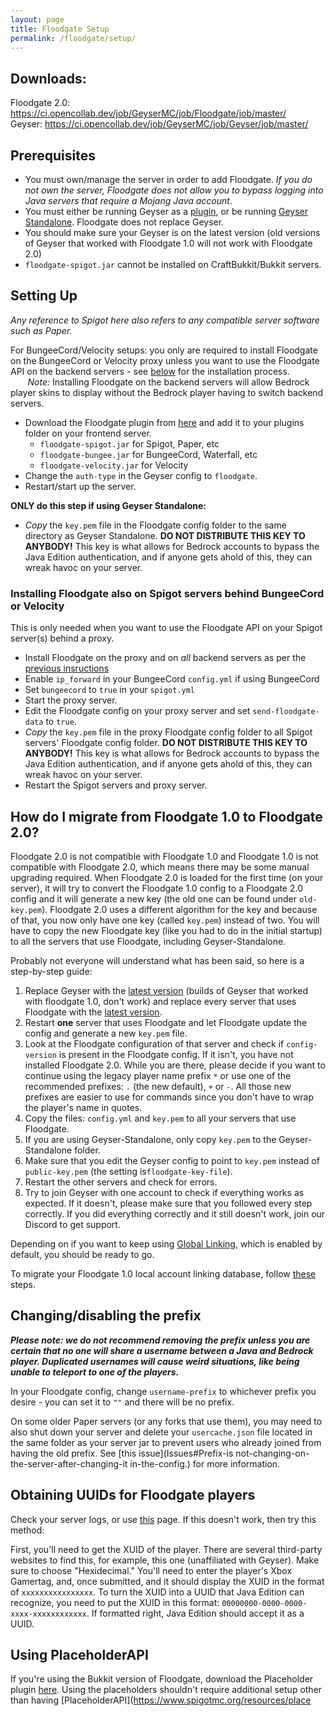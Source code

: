 ```yaml
---
layout: page
title: Floodgate Setup
permalink: /floodgate/setup/
---
```


## Downloads:

Floodgate 2.0: https://ci.opencollab.dev/job/GeyserMC/job/Floodgate/job/master/  
Geyser: https://ci.opencollab.dev/job/GeyserMC/job/Geyser/job/master/

## Prerequisites

- You must own/manage the server in order to add Floodgate. *If you do not own the server, Floodgate does not allow you to bypass logging into Java servers that require a Mojang Java account*.
- You must either be running Geyser as a [plugin](https://github.com/GeyserMC/Geyser/wiki/Setup#plugin-setup), or be running [Geyser Standalone](https://github.com/GeyserMC/Geyser/wiki/Setup#Standalone-Setup). Floodgate does not replace Geyser.
- You should make sure your Geyser is on the latest version (old versions of Geyser that worked with Floodgate 1.0 will not work with Floodgate 2.0)
- `floodgate-spigot.jar` cannot be installed on CraftBukkit/Bukkit servers.

## Setting Up
*Any reference to Spigot here also refers to any compatible server software such as Paper.*

For BungeeCord/Velocity setups: you only are required to install Floodgate on the BungeeCord or Velocity proxy unless you want to use the Floodgate API on the backend servers - see [below](installing-floodgate-also-on-spigot-servers-behind-bungeecord-or-velocity) for the installation process.  
&nbsp;&nbsp;&nbsp;&nbsp;&nbsp;&nbsp; *Note:* Installing Floodgate on the backend servers will allow Bedrock player skins to display without the Bedrock player having to switch backend servers.

- Download the Floodgate plugin from [here](https://ci.opencollab.dev/job/GeyserMC/job/Floodgate/job/master/) and add it to your plugins folder on your frontend server.
  - `floodgate-spigot.jar` for Spigot, Paper, etc
  - `floodgate-bungee.jar` for BungeeCord, Waterfall, etc
  - `floodgate-velocity.jar` for Velocity
- Change the `auth-type` in the Geyser config to `floodgate`.
- Restart/start up the server.

**ONLY do this step if using Geyser Standalone:**
- *Copy* the `key.pem` file in the Floodgate config folder to the same directory as Geyser Standalone. **DO NOT DISTRIBUTE THIS KEY TO ANYBODY!** This key is what allows for Bedrock accounts to bypass the Java Edition authentication, and if anyone gets ahold of this, they can wreak havoc on your server.

### Installing Floodgate also on Spigot servers behind BungeeCord or Velocity

This is only needed when you want to use the Floodgate API on your Spigot server(s) behind a proxy.

- Install Floodgate on the proxy and on *all* backend servers as per the [previous insructions](#setting-up)
- Enable `ip_forward` in your BungeeCord `config.yml` if using BungeeCord
- Set `bungeecord` to `true` in your `spigot.yml`
- Start the proxy server.
- Edit the Floodgate config on your proxy server and set `send-floodgate-data` to `true`.
- *Copy* the `key.pem` file in the proxy Floodgate config folder to all Spigot servers' Floodgate config folder. **DO NOT DISTRIBUTE THIS KEY TO ANYBODY!** This key is what allows for Bedrock accounts to bypass the Java Edition authentication, and if anyone gets ahold of this, they can wreak havoc on your server.
- Restart the Spigot servers and proxy server.

## How do I migrate from Floodgate 1.0 to Floodgate 2.0?
Floodgate 2.0 is not compatible with Floodgate 1.0 and Floodgate 1.0 is not compatible with Floodgate 2.0, which means there may be some manual upgrading required. When Floodgate 2.0 is loaded for the first time (on your server), it will try to convert the Floodgate 1.0 config to a Floodgate 2.0 config and it will generate a new key (the old one can be found under `old-key.pem`). Floodgate 2.0 uses a different algorithm for the key and because of that, you now only have one key (called `key.pem`) instead of two. You will have to copy the new Floodgate key (like you had to do in the initial startup) to all the servers that use Floodgate, including Geyser-Standalone.<br>

Probably not everyone will understand what has been said, so here is a step-by-step guide:
1. Replace Geyser with the [latest version](https://ci.opencollab.dev/job/GeyserMC/job/Geyser/job/master/) (builds of Geyser that worked with floodgate 1.0, don't work) and replace every server that uses Floodgate with the [latest version](https://ci.opencollab.dev/job/GeyserMC/job/Floodgate/job/master/).
2. Restart **one** server that uses Floodgate and let Floodgate update the config and generate a new `key.pem` file.
3. Look at the Floodgate configuration of that server and check if `config-version` is present in the Floodgate config. If it isn't, you have not installed Floodgate 2.0. While you are there, please decide if you want to continue using the legacy player name prefix `*` or use one of the recommended prefixes: `.` (the new default), `+` or `-`. All those new prefixes are easier to use for commands since you don't have to wrap the player's name in quotes.
4. Copy the files: `config.yml` and `key.pem` to all your servers that use Floodgate.
5. If you are using Geyser-Standalone, only copy `key.pem` to the Geyser-Standalone folder.
6. Make sure that you edit the Geyser config to point to `key.pem` instead of `public-key.pem` (the setting is`floodgate-key-file`).
7. Restart the other servers and check for errors.
8. Try to join Geyser with one account to check if everything works as expected. If it doesn't, please make sure that you followed every step correctly. If you did everything correctly and it still doesn't work, join our Discord to get support.

Depending on if you want to keep using [Global Linking](Features#What-is-Global-Linking), which is enabled by default, you should be ready to go.

To migrate your Floodgate 1.0 local account linking database, follow [these](Features#Local-Linking) steps.

## Changing/disabling the prefix

***Please note: we do not recommend removing the prefix unless you are certain that no one will share a username between a Java and Bedrock player. Duplicated usernames will cause weird situations, like being unable to teleport to one of the players.***

In your Floodgate config, change `username-prefix` to whichever prefix you desire - you can set it to `""` and there will be no prefix.

On some older Paper servers (or any forks that use them), you may need to also shut down your server and delete your `usercache.json` file located in the same folder as your server jar to prevent users who already joined from having the old prefix. See [this issue](Issues#Prefix-is not-changing-on-the-server-after-changing-it in-the-config.) for more information.

## Obtaining UUIDs for Floodgate players
Check your server logs, or use [this](https://floodgate-uuid.heathmitchell1.repl.co/) page. If this doesn't work, then try this method:

First, you'll need to get the XUID of the player. There are several third-party websites to find this, for example, this one (unaffiliated with Geyser). Make sure to choose "Hexidecimal." You'll need to enter the player's Xbox Gamertag, and, once submitted, and it should display the XUID in the format of `xxxxxxxxxxxxxxxx`. To turn the XUID into a UUID that Java Edition can recognize, you need to put the XUID in this format: `00000000-0000-0000-xxxx-xxxxxxxxxxxx`. If formatted right, Java Edition should accept it as a UUID.

## Using PlaceholderAPI
If you're using the Bukkit version of Floodgate, download the Placeholder plugin [here](https://github.com/rtm516/FloodgatePlaceholders/). Using the placeholders shouldn't require additional setup other than having [PlaceholderAPI](https://www.spigotmc.org/resources/place
